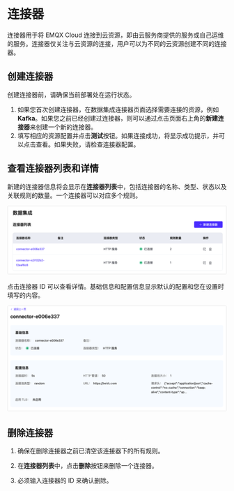 # 连接器

连接器用于将 EMQX Cloud 连接到云资源，即由云服务商提供的服务或自己运维的服务。连接器仅关注与云资源的连接，用户可以为不同的云资源创建不同的连接器。

## 创建连接器

创建连接器前，请确保当前部署处在运行状态。

1. 如果您首次创建连接器，在数据集成连接器页面选择需要连接的资源，例如 **Kafka**。如果您之前已经创建过连接器，则可以通过点击页面右上角的**新建连接器**来创建一个新的连接器。
2. 填写相应的资源配置并点击**测试**按钮。如果连接成功，将显示成功提示，并可以点击查看。如果失败，请检查连接器配置。


## 查看连接器列表和详情

新建的连接器信息将会显示在**连接器列表**中，包括连接器的名称、类型、状态以及关联规则的数量。一个连接器可以对应多个规则。

![连接器](./_assets/connector_01.png)

点击连接器 ID 可以查看详情。基础信息和配置信息显示默认的配置和您在设置时填写的内容。

![连接器](./_assets/connector_02.png)


## 删除连接器

1. 确保在删除连接器之前已清空该连接器下的所有规则。

2. 在**连接器列表**中，点击**删除**按钮来删除一个连接器。 

3. 必须输入连接器的 ID 来确认删除。

   
